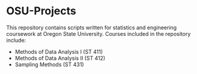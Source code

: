 # OSU-Projects
This repository contains scripts written for statistics and engineering coursework at Oregon State University. Courses included in the repository include:

- Methods of Data Analysis I (ST 411)  
- Methods of Data Analysis II (ST 412)  
- Sampling Methods (ST 431)
